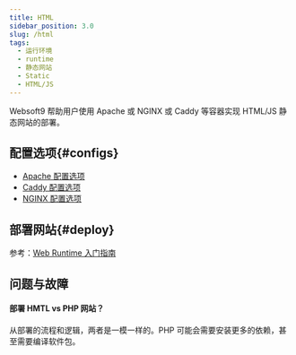 ```yaml
---
title: HTML
sidebar_position: 3.0
slug: /html
tags:
  - 运行环境
  - runtime
  - 静态网站
  - Static
  - HTML/JS
---
```


Websoft9 帮助用户使用 Apache 或 NGINX 或 Caddy 等容器实现 HTML/JS 静态网站的部署。   

## 配置选项{#configs}

- [Apache 配置选项](../apache#configs)
- [Caddy  配置选项](../caddy#configs)
- [NGINX 配置选项](../nginx#configs)

## 部署网站{#deploy}

参考：[Web Runtime 入门指南](./runtime)

## 问题与故障

#### 部署 HMTL vs PHP 网站？

从部署的流程和逻辑，两者是一模一样的。PHP 可能会需要安装更多的依赖，甚至需要编译软件包。  